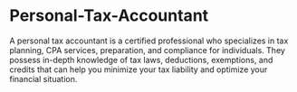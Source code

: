 # Personal-Tax-Accountant
A personal tax accountant is a certified professional who specializes in tax planning, CPA services, preparation, and compliance for individuals. They possess in-depth knowledge of tax laws, deductions, exemptions, and credits that can help you minimize your tax liability and optimize your financial situation.
